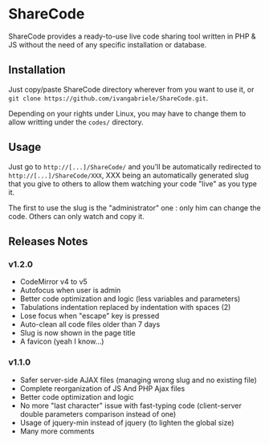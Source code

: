 ShareCode
=========

ShareCode provides a ready-to-use live code sharing tool written in PHP &amp; JS without the need of any specific installation or database.

Installation
------------

Just copy/paste ShareCode directory wherever from you want to use it,
or `git clone https://github.com/ivangabriele/ShareCode.git`.

Depending on your rights under Linux, you may have to change them to allow writting under the `codes/` directory.

Usage
-----

Just go to `http://[...]/ShareCode/` and you'll be automatically redirected to `http://[...]/ShareCode/XXX`, XXX being an automatically generated slug that you give to others to allow them watching your code "live" as you type it.

The first to use the slug is the "administrator" one : only him can change the code. Others can only watch and copy it.

Releases Notes
--------------

### v1.2.0
* CodeMirror v4 to v5
* Autofocus when user is admin
* Better code optimization and logic (less variables and parameters)
* Tabulations indentation replaced by indentation with spaces (2)
* Lose focus when "escape" key is pressed
* Auto-clean all code files older than 7 days
* Slug is now shown in the page title
* A favicon (yeah I know...)

### v1.1.0
* Safer server-side AJAX files (managing wrong slug and no existing file)
* Complete reorganization of JS And PHP Ajax files
* Better code optimization and logic
* No more "last character" issue with fast-typing code (client-server double parameters comparison instead of one)
* Usage of jquery-min instead of jquery (to lighten the global size)
* Many more comments
